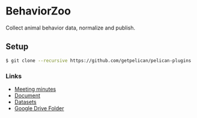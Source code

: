 # BehaviorZoo

Collect animal behavior data, normalize and publish.

## Setup

```sh
$ git clone --recursive https://github.com/getpelican/pelican-plugins
```

### Links
- [Meeting minutes](https://docs.google.com/document/d/1lj-TYqB5MDqBeoXpGLkvfykh8DfJFVGr5giKTgv2U5Y/edit#heading=h.u3m0pzchzqqc)
- [Document](https://docs.google.com/document/d/1unvYWp736V9AdlQHts4qBEGQjtTqXnmlMT2Rmu1w00A/edit)
- [Datasets](https://docs.google.com/spreadsheets/d/1bbiBSN2G5uu_dyKHhBYbY7PH_EVGWmT28bIGh9wXftI/edit?usp=sharing)
- [Google Drive Folder](https://drive.google.com/drive/folders/1IoogWwMW2K5wBANGYRgLdPGM_iNgW7Wg?usp=sharing)

